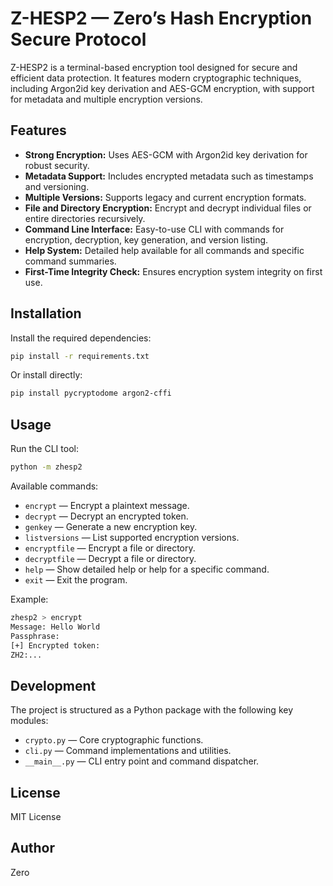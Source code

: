 # Z-HESP2 — Zero’s Hash Encryption Secure Protocol

Z-HESP2 is a terminal-based encryption tool designed for secure and efficient data protection. It features modern cryptographic techniques, including Argon2id key derivation and AES-GCM encryption, with support for metadata and multiple encryption versions.

## Features

- **Strong Encryption:** Uses AES-GCM with Argon2id key derivation for robust security.
- **Metadata Support:** Includes encrypted metadata such as timestamps and versioning.
- **Multiple Versions:** Supports legacy and current encryption formats.
- **File and Directory Encryption:** Encrypt and decrypt individual files or entire directories recursively.
- **Command Line Interface:** Easy-to-use CLI with commands for encryption, decryption, key generation, and version listing.
- **Help System:** Detailed help available for all commands and specific command summaries.
- **First-Time Integrity Check:** Ensures encryption system integrity on first use.

## Installation

Install the required dependencies:

```bash
pip install -r requirements.txt
```

Or install directly:

```bash
pip install pycryptodome argon2-cffi
```

## Usage

Run the CLI tool:

```bash
python -m zhesp2
```

Available commands:

- `encrypt` — Encrypt a plaintext message.
- `decrypt` — Decrypt an encrypted token.
- `genkey` — Generate a new encryption key.
- `listversions` — List supported encryption versions.
- `encryptfile` — Encrypt a file or directory.
- `decryptfile` — Decrypt a file or directory.
- `help` — Show detailed help or help for a specific command.
- `exit` — Exit the program.

Example:

```bash
zhesp2 > encrypt
Message: Hello World
Passphrase: 
[+] Encrypted token:
ZH2:...
```

## Development

The project is structured as a Python package with the following key modules:

- `crypto.py` — Core cryptographic functions.
- `cli.py` — Command implementations and utilities.
- `__main__.py` — CLI entry point and command dispatcher.

## License

MIT License

## Author

Zero
